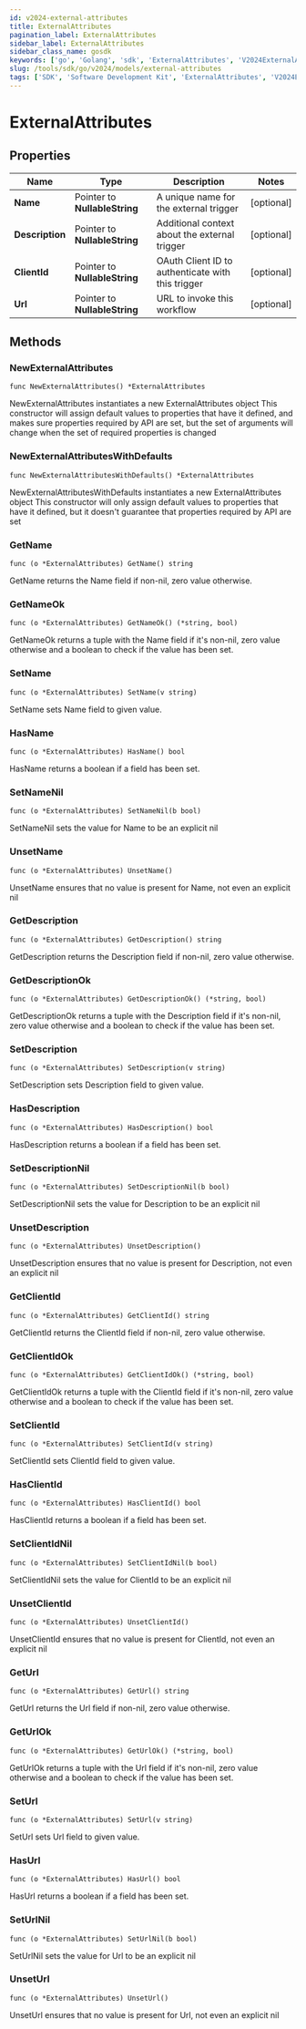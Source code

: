 ```yaml
---
id: v2024-external-attributes
title: ExternalAttributes
pagination_label: ExternalAttributes
sidebar_label: ExternalAttributes
sidebar_class_name: gosdk
keywords: ['go', 'Golang', 'sdk', 'ExternalAttributes', 'V2024ExternalAttributes'] 
slug: /tools/sdk/go/v2024/models/external-attributes
tags: ['SDK', 'Software Development Kit', 'ExternalAttributes', 'V2024ExternalAttributes']
---
```


# ExternalAttributes

## Properties

Name | Type | Description | Notes
------------ | ------------- | ------------- | -------------
**Name** | Pointer to **NullableString** | A unique name for the external trigger | [optional] 
**Description** | Pointer to **NullableString** | Additional context about the external trigger | [optional] 
**ClientId** | Pointer to **NullableString** | OAuth Client ID to authenticate with this trigger | [optional] 
**Url** | Pointer to **NullableString** | URL to invoke this workflow | [optional] 

## Methods

### NewExternalAttributes

`func NewExternalAttributes() *ExternalAttributes`

NewExternalAttributes instantiates a new ExternalAttributes object
This constructor will assign default values to properties that have it defined,
and makes sure properties required by API are set, but the set of arguments
will change when the set of required properties is changed

### NewExternalAttributesWithDefaults

`func NewExternalAttributesWithDefaults() *ExternalAttributes`

NewExternalAttributesWithDefaults instantiates a new ExternalAttributes object
This constructor will only assign default values to properties that have it defined,
but it doesn't guarantee that properties required by API are set

### GetName

`func (o *ExternalAttributes) GetName() string`

GetName returns the Name field if non-nil, zero value otherwise.

### GetNameOk

`func (o *ExternalAttributes) GetNameOk() (*string, bool)`

GetNameOk returns a tuple with the Name field if it's non-nil, zero value otherwise
and a boolean to check if the value has been set.

### SetName

`func (o *ExternalAttributes) SetName(v string)`

SetName sets Name field to given value.

### HasName

`func (o *ExternalAttributes) HasName() bool`

HasName returns a boolean if a field has been set.

### SetNameNil

`func (o *ExternalAttributes) SetNameNil(b bool)`

 SetNameNil sets the value for Name to be an explicit nil

### UnsetName
`func (o *ExternalAttributes) UnsetName()`

UnsetName ensures that no value is present for Name, not even an explicit nil
### GetDescription

`func (o *ExternalAttributes) GetDescription() string`

GetDescription returns the Description field if non-nil, zero value otherwise.

### GetDescriptionOk

`func (o *ExternalAttributes) GetDescriptionOk() (*string, bool)`

GetDescriptionOk returns a tuple with the Description field if it's non-nil, zero value otherwise
and a boolean to check if the value has been set.

### SetDescription

`func (o *ExternalAttributes) SetDescription(v string)`

SetDescription sets Description field to given value.

### HasDescription

`func (o *ExternalAttributes) HasDescription() bool`

HasDescription returns a boolean if a field has been set.

### SetDescriptionNil

`func (o *ExternalAttributes) SetDescriptionNil(b bool)`

 SetDescriptionNil sets the value for Description to be an explicit nil

### UnsetDescription
`func (o *ExternalAttributes) UnsetDescription()`

UnsetDescription ensures that no value is present for Description, not even an explicit nil
### GetClientId

`func (o *ExternalAttributes) GetClientId() string`

GetClientId returns the ClientId field if non-nil, zero value otherwise.

### GetClientIdOk

`func (o *ExternalAttributes) GetClientIdOk() (*string, bool)`

GetClientIdOk returns a tuple with the ClientId field if it's non-nil, zero value otherwise
and a boolean to check if the value has been set.

### SetClientId

`func (o *ExternalAttributes) SetClientId(v string)`

SetClientId sets ClientId field to given value.

### HasClientId

`func (o *ExternalAttributes) HasClientId() bool`

HasClientId returns a boolean if a field has been set.

### SetClientIdNil

`func (o *ExternalAttributes) SetClientIdNil(b bool)`

 SetClientIdNil sets the value for ClientId to be an explicit nil

### UnsetClientId
`func (o *ExternalAttributes) UnsetClientId()`

UnsetClientId ensures that no value is present for ClientId, not even an explicit nil
### GetUrl

`func (o *ExternalAttributes) GetUrl() string`

GetUrl returns the Url field if non-nil, zero value otherwise.

### GetUrlOk

`func (o *ExternalAttributes) GetUrlOk() (*string, bool)`

GetUrlOk returns a tuple with the Url field if it's non-nil, zero value otherwise
and a boolean to check if the value has been set.

### SetUrl

`func (o *ExternalAttributes) SetUrl(v string)`

SetUrl sets Url field to given value.

### HasUrl

`func (o *ExternalAttributes) HasUrl() bool`

HasUrl returns a boolean if a field has been set.

### SetUrlNil

`func (o *ExternalAttributes) SetUrlNil(b bool)`

 SetUrlNil sets the value for Url to be an explicit nil

### UnsetUrl
`func (o *ExternalAttributes) UnsetUrl()`

UnsetUrl ensures that no value is present for Url, not even an explicit nil

